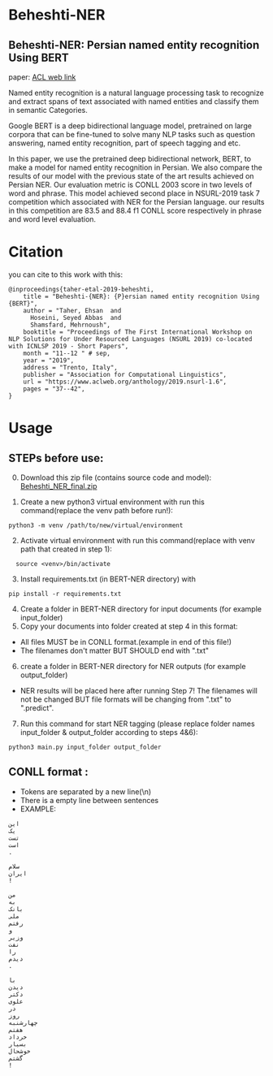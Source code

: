# Beheshti-NER
## Beheshti-NER: Persian named entity recognition Using BERT
paper: [ACL web link](https://www.aclweb.org/anthology/2019.nsurl-1.6)

Named entity recognition is a natural language processing task to recognize and extract spans of text associated with named entities and classify them in semantic Categories. 

Google BERT is a deep bidirectional language model, pretrained on large corpora that can be fine-tuned to solve many NLP tasks such as question answering, named entity recognition, part of speech tagging and etc. 

In this paper, we use the pretrained deep bidirectional network, BERT, to make a model for named entity recognition in Persian. We also compare the results of our model with the previous state of the art results achieved on Persian NER. Our evaluation metric is CONLL 2003 score in two levels of word and phrase. This model achieved second place in NSURL-2019 task 7 competition which associated with NER for the Persian language. our results in this competition are 83.5 and 88.4 f1 CONLL score respectively in phrase and word level evaluation.

# Citation
  you can cite to this work with this:
```
@inproceedings{taher-etal-2019-beheshti,
    title = "Beheshti-{NER}: {P}ersian named entity recognition Using {BERT}",
    author = "Taher, Ehsan  and
      Hoseini, Seyed Abbas  and
      Shamsfard, Mehrnoush",
    booktitle = "Proceedings of The First International Workshop on NLP Solutions for Under Resourced Languages (NSURL 2019) co-located with ICNLSP 2019 - Short Papers",
    month = "11--12 " # sep,
    year = "2019",
    address = "Trento, Italy",
    publisher = "Association for Computational Linguistics",
    url = "https://www.aclweb.org/anthology/2019.nsurl-1.6",
    pages = "37--42",
}
```
# Usage
## STEPs before use:
0. Download this zip file (contains source code and model):
[Beheshti_NER_final.zip](https://www.dropbox.com/s/3ytftpz3l8ucy1u/Beheshti_NER_final.zip?dl=0)

1. Create a new python3 virtual environment with run this command(replace the venv path before run!): 
```SHELL
python3 -m venv /path/to/new/virtual/environment
```
2. Activate virtual environment with run this command(replace <venv> with venv path that created in step 1): 
```shell
  source <venv>/bin/activate
```
3. Install requirements.txt (in BERT-NER directory) with 
  ```shell
  pip install -r requirements.txt
  ```
4. Create a folder in BERT-NER directory for input documents (for example input_folder)
5. Copy your documents into folder created at step 4 in this format:
  + All files MUST be in CONLL format.(example in end of this file!)
  + The filenames don't matter BUT SHOULD end with ".txt"
6. create a folder in BERT-NER directory for NER outputs (for example output_folder)
  + NER results will be placed here after running Step 7! The filenames will not be changed BUT file formats will be changing from ".txt" to ".predict". 
7. Run this command for start NER tagging (please replace folder names input_folder & output_folder according to steps 4&6):   
  ```shell
python3 main.py input_folder output_folder
  ```



## CONLL format : 
* Tokens are separated by a new line(\n) 
* There is a empty line between sentences
* EXAMPLE:
```
این
یک
تست
است
.

سلام
ایران
!

من
به
بانک
ملی
رفتم
و
وزیر
نفت
را
دیدم
.

با
دیدن
دکتر
علوی
در
روز
چهارشنبه
هفتم
خرداد
بسیار
خوشحال
گشتم
!
```
